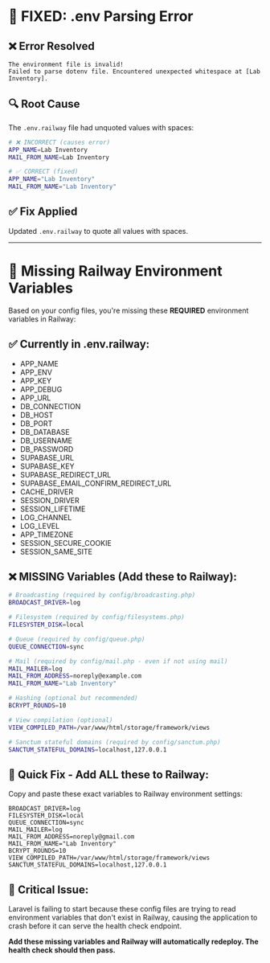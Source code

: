 # 🔧 FIXED: .env Parsing Error

## ❌ **Error Resolved**
```
The environment file is invalid!
Failed to parse dotenv file. Encountered unexpected whitespace at [Lab Inventory].
```

## 🔍 **Root Cause**
The `.env.railway` file had unquoted values with spaces:
```bash
# ❌ INCORRECT (causes error)
APP_NAME=Lab Inventory
MAIL_FROM_NAME=Lab Inventory

# ✅ CORRECT (fixed)
APP_NAME="Lab Inventory"
MAIL_FROM_NAME="Lab Inventory"
```

## ✅ **Fix Applied**
Updated `.env.railway` to quote all values with spaces.

---

# 🚨 Missing Railway Environment Variables

Based on your config files, you're missing these **REQUIRED** environment variables in Railway:

## ✅ Currently in .env.railway:
- APP_NAME
- APP_ENV  
- APP_KEY
- APP_DEBUG
- APP_URL
- DB_CONNECTION
- DB_HOST
- DB_PORT
- DB_DATABASE
- DB_USERNAME
- DB_PASSWORD
- SUPABASE_URL
- SUPABASE_KEY
- SUPABASE_REDIRECT_URL
- SUPABASE_EMAIL_CONFIRM_REDIRECT_URL
- CACHE_DRIVER
- SESSION_DRIVER
- SESSION_LIFETIME
- LOG_CHANNEL
- LOG_LEVEL
- APP_TIMEZONE
- SESSION_SECURE_COOKIE
- SESSION_SAME_SITE

## ❌ MISSING Variables (Add these to Railway):

```bash
# Broadcasting (required by config/broadcasting.php)
BROADCAST_DRIVER=log

# Filesystem (required by config/filesystems.php)  
FILESYSTEM_DISK=local

# Queue (required by config/queue.php)
QUEUE_CONNECTION=sync

# Mail (required by config/mail.php - even if not using mail)
MAIL_MAILER=log
MAIL_FROM_ADDRESS=noreply@example.com
MAIL_FROM_NAME="Lab Inventory"

# Hashing (optional but recommended)
BCRYPT_ROUNDS=10

# View compilation (optional)
VIEW_COMPILED_PATH=/var/www/html/storage/framework/views

# Sanctum stateful domains (required by config/sanctum.php)
SANCTUM_STATEFUL_DOMAINS=localhost,127.0.0.1
```

## 🔧 Quick Fix - Add ALL these to Railway:

Copy and paste these exact variables to Railway environment settings:

```
BROADCAST_DRIVER=log
FILESYSTEM_DISK=local
QUEUE_CONNECTION=sync
MAIL_MAILER=log
MAIL_FROM_ADDRESS=noreply@gmail.com
MAIL_FROM_NAME="Lab Inventory"
BCRYPT_ROUNDS=10
VIEW_COMPILED_PATH=/var/www/html/storage/framework/views
SANCTUM_STATEFUL_DOMAINS=localhost,127.0.0.1
```

## 🚨 Critical Issue:

Laravel is failing to start because these config files are trying to read environment variables that don't exist in Railway, causing the application to crash before it can serve the health check endpoint.

**Add these missing variables and Railway will automatically redeploy. The health check should then pass.**
